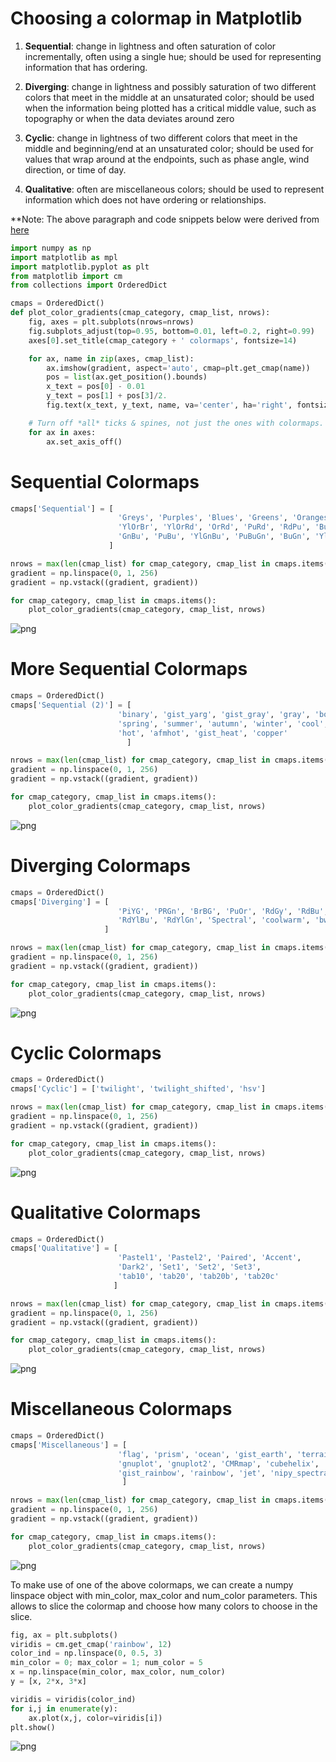 # Choosing a colormap in Matplotlib

1. **Sequential**: change in lightness and often saturation of color incrementally, often using a single hue; should be used for representing information that has ordering.

2. **Diverging**: change in lightness and possibly saturation of two different colors that meet in the middle at an unsaturated color; should be used when the information being plotted has a critical middle value, such as topography or when the data deviates around zero

3. **Cyclic**: change in lightness of two different colors that meet in the middle and beginning/end at an unsaturated color; should be used for values that wrap around at the endpoints, such as phase angle, wind direction, or time of day.

4. **Qualitative**: often are miscellaneous colors; should be used to represent information which does not have ordering or relationships.

**Note: The above paragraph and code snippets below were derived from [here](https://matplotlib.org/3.1.0/tutorials/colors/colormaps.html)


```python
import numpy as np
import matplotlib as mpl
import matplotlib.pyplot as plt
from matplotlib import cm
from collections import OrderedDict

cmaps = OrderedDict()
def plot_color_gradients(cmap_category, cmap_list, nrows):
    fig, axes = plt.subplots(nrows=nrows)
    fig.subplots_adjust(top=0.95, bottom=0.01, left=0.2, right=0.99)
    axes[0].set_title(cmap_category + ' colormaps', fontsize=14)

    for ax, name in zip(axes, cmap_list):
        ax.imshow(gradient, aspect='auto', cmap=plt.get_cmap(name))
        pos = list(ax.get_position().bounds)
        x_text = pos[0] - 0.01
        y_text = pos[1] + pos[3]/2.
        fig.text(x_text, y_text, name, va='center', ha='right', fontsize=10)

    # Turn off *all* ticks & spines, not just the ones with colormaps.
    for ax in axes:
        ax.set_axis_off()

```

# Sequential Colormaps


```python
cmaps['Sequential'] = [
                        'Greys', 'Purples', 'Blues', 'Greens', 'Oranges', 'Reds',
                        'YlOrBr', 'YlOrRd', 'OrRd', 'PuRd', 'RdPu', 'BuPu',
                        'GnBu', 'PuBu', 'YlGnBu', 'PuBuGn', 'BuGn', 'YlGn'
                      ]
```


```python
nrows = max(len(cmap_list) for cmap_category, cmap_list in cmaps.items())
gradient = np.linspace(0, 1, 256)
gradient = np.vstack((gradient, gradient))

for cmap_category, cmap_list in cmaps.items():
    plot_color_gradients(cmap_category, cmap_list, nrows)
```


![png](matplotlib-colormaps_files/matplotlib-colormaps_4_0.png)


# More Sequential Colormaps


```python
cmaps = OrderedDict()
cmaps['Sequential (2)'] = [
                        'binary', 'gist_yarg', 'gist_gray', 'gray', 'bone', 'pink',
                        'spring', 'summer', 'autumn', 'winter', 'cool', 'Wistia',
                        'hot', 'afmhot', 'gist_heat', 'copper'
                          ]

nrows = max(len(cmap_list) for cmap_category, cmap_list in cmaps.items())
gradient = np.linspace(0, 1, 256)
gradient = np.vstack((gradient, gradient))

for cmap_category, cmap_list in cmaps.items():
    plot_color_gradients(cmap_category, cmap_list, nrows)
```


![png](matplotlib-colormaps_files/matplotlib-colormaps_6_0.png)


# Diverging Colormaps


```python
cmaps = OrderedDict()
cmaps['Diverging'] = [
                        'PiYG', 'PRGn', 'BrBG', 'PuOr', 'RdGy', 'RdBu',
                        'RdYlBu', 'RdYlGn', 'Spectral', 'coolwarm', 'bwr', 'seismic'
                     ]

nrows = max(len(cmap_list) for cmap_category, cmap_list in cmaps.items())
gradient = np.linspace(0, 1, 256)
gradient = np.vstack((gradient, gradient))

for cmap_category, cmap_list in cmaps.items():
    plot_color_gradients(cmap_category, cmap_list, nrows)
```


![png](matplotlib-colormaps_files/matplotlib-colormaps_8_0.png)


# Cyclic Colormaps


```python
cmaps = OrderedDict()
cmaps['Cyclic'] = ['twilight', 'twilight_shifted', 'hsv']

nrows = max(len(cmap_list) for cmap_category, cmap_list in cmaps.items())
gradient = np.linspace(0, 1, 256)
gradient = np.vstack((gradient, gradient))

for cmap_category, cmap_list in cmaps.items():
    plot_color_gradients(cmap_category, cmap_list, nrows)
```


![png](matplotlib-colormaps_files/matplotlib-colormaps_10_0.png)


# Qualitative Colormaps


```python
cmaps = OrderedDict()
cmaps['Qualitative'] = [
                        'Pastel1', 'Pastel2', 'Paired', 'Accent',
                        'Dark2', 'Set1', 'Set2', 'Set3',
                        'tab10', 'tab20', 'tab20b', 'tab20c'
                       ]

nrows = max(len(cmap_list) for cmap_category, cmap_list in cmaps.items())
gradient = np.linspace(0, 1, 256)
gradient = np.vstack((gradient, gradient))

for cmap_category, cmap_list in cmaps.items():
    plot_color_gradients(cmap_category, cmap_list, nrows)
```


![png](matplotlib-colormaps_files/matplotlib-colormaps_12_0.png)


# Miscellaneous Colormaps


```python
cmaps = OrderedDict()
cmaps['Miscellaneous'] = [
                        'flag', 'prism', 'ocean', 'gist_earth', 'terrain', 'gist_stern',
                        'gnuplot', 'gnuplot2', 'CMRmap', 'cubehelix', 'brg',
                        'gist_rainbow', 'rainbow', 'jet', 'nipy_spectral', 'gist_ncar'
                         ]

nrows = max(len(cmap_list) for cmap_category, cmap_list in cmaps.items())
gradient = np.linspace(0, 1, 256)
gradient = np.vstack((gradient, gradient))

for cmap_category, cmap_list in cmaps.items():
    plot_color_gradients(cmap_category, cmap_list, nrows)
```


![png](matplotlib-colormaps_files/matplotlib-colormaps_14_0.png)


To make use of one of the above colormaps, we can create a numpy linspace object with min_color, max_color and num_color parameters. This allows to slice the colormap and choose how many colors to choose in the slice.


```python
fig, ax = plt.subplots()
viridis = cm.get_cmap('rainbow', 12)
color_ind = np.linspace(0, 0.5, 3)
min_color = 0; max_color = 1; num_color = 5
x = np.linspace(min_color, max_color, num_color)
y = [x, 2*x, 3*x] 

viridis = viridis(color_ind)
for i,j in enumerate(y):
    ax.plot(x,j, color=viridis[i])
plt.show()
```


![png](matplotlib-colormaps_files/matplotlib-colormaps_16_0.png)



```python

```
